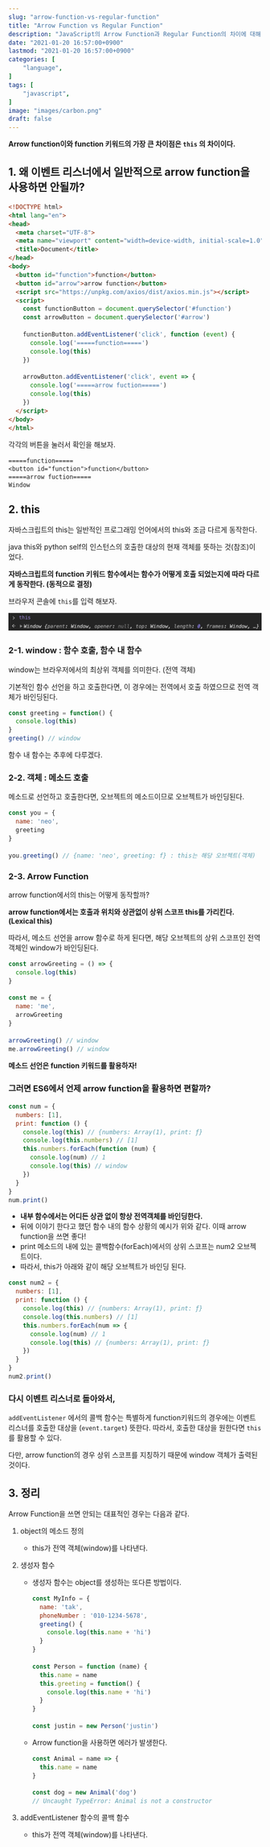 ```yaml
---
slug: "arrow-function-vs-regular-function"
title: "Arrow Function vs Regular Function"
description: "JavaScript의 Arrow Function과 Regular Function의 차이에 대해 알아보자."
date: "2021-01-20 16:57:00+0900"
lastmod: "2021-01-20 16:57:00+0900"
categories: [
    "language",
]
tags: [
    "javascript",
]
image: "images/carbon.png"
draft: false
---
```


**Arrow function이와 function 키워드의 가장 큰 차이점은 `this` 의 차이이다.**

## 1. 왜 이벤트 리스너에서 일반적으로 arrow function을 사용하면 안될까?

```html
<!DOCTYPE html>
<html lang="en">
<head>
  <meta charset="UTF-8">
  <meta name="viewport" content="width=device-width, initial-scale=1.0">
  <title>Document</title>
</head>
<body>
  <button id="function">function</button>
  <button id="arrow">arrow function</button>
  <script src="https://unpkg.com/axios/dist/axios.min.js"></script>
  <script>
    const functionButton = document.querySelector('#function')
    const arrowButton = document.querySelector('#arrow')

    functionButton.addEventListener('click', function (event) {
      console.log('=====function=====')
      console.log(this)
    })

    arrowButton.addEventListener('click', event => {
      console.log('=====arrow fuction=====')
      console.log(this)
    })
  </script>
</body>
</html>
```

각각의 버튼을 눌러서 확인을 해보자.

```
=====function=====
<button id="function">function</button>
=====arrow fuction=====
Window
```

## 2. this

자바스크립트의 this는 일반적인 프로그래밍 언어에서의 this와 조금 다르게 동작한다. 

java this와 python self의 인스턴스의 호출한 대상의 현재 객체를 뜻하는 것(참조)이었다.

**자바스크립트의 function 키워드 함수에서는 함수가 어떻게 호출 되었는지에 따라 다르게 동작한다. 
(동적으로 결정)**

브라우저 콘솔에 `this`를 입력 해보자.

![브라우저 콘솔과 this](images/01.png)

### 2-1. window : 함수 호출, 함수 내 함수

window는 브라우저에서의 최상위 객체를 의미한다. (전역 객체)

기본적인 함수 선언을 하고 호출한다면, 이 경우에는 전역에서 호출 하였으므로 전역 객체가 바인딩된다.

```js
const greeting = function() {  
  console.log(this)
}
greeting() // window
```

함수 내 함수는 추후에 다루겠다.

### 2-2. 객체 : 메소드 호출

메소드로 선언하고 호출한다면, 오브젝트의 메소드이므로 오브젝트가 바인딩된다.

```js
const you = {
  name: 'neo',
  greeting
}

you.greeting() // {name: 'neo', greeting: f} : this는 해당 오브젝트(객체)
```

### 2-3. Arrow Function

arrow function에서의 this는 어떻게 동작할까? 

**arrow function에서는 호출과 위치와 상관없이 상위 스코프 this를 가리킨다. (Lexical this)**

따라서, 메소드 선언을 arrow 함수로 하게 된다면, 해당 오브젝트의 상위 스코프인 전역 객체인 window가 바인딩된다.

```js
const arrowGreeting = () => {
  console.log(this)
}

const me = {
  name: 'me',
  arrowGreeting
}

arrowGreeting() // window
me.arrowGreeting() // window
```

**메소드 선언은 function 키워드를 활용하자!**

### 그러면 ES6에서 언제 arrow function을 활용하면 편할까?

```js
const num = {
  numbers: [1],
  print: function () {
    console.log(this) // {numbers: Array(1), print: ƒ}
    console.log(this.numbers) // [1]
    this.numbers.forEach(function (num) {
      console.log(num) // 1
      console.log(this) // window
    })
  }
}
num.print()
```

- **내부 함수에서는 어디든 상관 없이 항상 전역객체를 바인딩한다.**
- 뒤에 이야기 한다고 했던 함수 내의 함수 상황의 예시가 위와 같다. 이때 arrow function을 쓰면 좋다!
- print 메소드의 내에 있는 콜백함수(forEach)에서의 상위 스코프는 num2 오브젝트이다.
- 따라서, this가 아래와 같이 해당 오브젝트가 바인딩 된다.

```js
const num2 = {
  numbers: [1],
  print: function () {
    console.log(this) // {numbers: Array(1), print: ƒ}
    console.log(this.numbers) // [1]
    this.numbers.forEach(num => {
      console.log(num) // 1
      console.log(this) // {numbers: Array(1), print: ƒ}
    })
  }
}
num2.print()
```

### **다시 이벤트 리스너로 돌아와서,**

`addEventListener` 에서의 콜백 함수는 특별하게 function키워드의 경우에는 이벤트 리스너를 호출한 대상을 (`event.target`) 뜻한다. 따라서, 호출한 대상을 원한다면 `this` 를 활용할 수 있다.

다만, arrow function의 경우 상위 스코프를 지칭하기 때문에 window 객체가 출력된 것이다.

## 3. 정리

Arrow Function을 쓰면 안되는 대표적인 경우는 다음과 같다.

1. object의 메소드 정의
    - this가 전역 객체(window)를 나타낸다.
2. 생성자 함수
    - 생성자 함수는 object를 생성하는 또다른 방법이다.

      ```js
      const MyInfo = {
        name: 'tak',
        phoneNumber : '010-1234-5678',
        greeting() {
          console.log(this.name + 'hi')
        }
      }

      const Person = function (name) {
        this.name = name
        this.greeting = function() {
          console.log(this.name + 'hi')
        }
      }

      const justin = new Person('justin')
      ```

    - Arrow function을 사용하면 에러가 발생한다.

      ```js
      const Animal = name => {
        this.name = name
      }

      const dog = new Animal('dog')
      // Uncaught TypeError: Animal is not a constructor
      ```

3. addEventListener 함수의 콜백 함수
    - this가 전역 객체(window)를 나타낸다.
